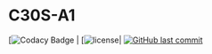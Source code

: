 # C30S-A1

[![Codacy Badge](https://api.codacy.com/project/badge/Grade/2b27365a3738479d9a75326ab87abec0) | [![license](https://img.shields.io/github/license/mashape/apistatus.svg)| [![GitHub last commit](https://img.shields.io/github/last-commit/google/skia.svg)](https://github.com/cgenyk/C30S-A1-FIXED)
